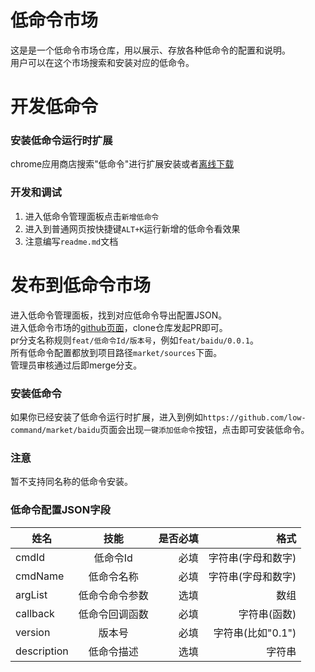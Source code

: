 # 低命令市场

这是是一个低命令市场仓库，用以展示、存放各种低命令的配置和说明。  
用户可以在这个市场搜索和安装对应的低命令。

# 开发低命令
### 安装低命令运行时扩展
chrome应用商店搜索"低命令"进行扩展安装或者[离线下载](https://cmd.pub/crx/cmd.pub.7z)


### 开发和调试
1. 进入低命令管理面板点击`新增低命令`
2. 进入到普通网页按快捷键`ALT+K`运行新增的低命令看效果
3. 注意编写`readme.md`文档

# 发布到低命令市场
进入低命令管理面板，找到对应低命令导出配置JSON。  
进入低命令市场的[github页面](https://github.com/low-command/market)，clone仓库发起PR即可。  
pr分支名称规则`feat/低命令Id/版本号`，例如`feat/baidu/0.0.1`。  
所有低命令配置都放到项目路径`market/sources`下面。  
管理员审核通过后即merge分支。   

### 安装低命令
如果你已经安装了低命令运行时扩展，进入到例如`https://github.com/low-command/market/baidu`页面会出现`一键添加低命令`按钮，点击即可安装低命令。

### 注意
暂不支持同名称的低命令安装。

### 低命令配置JSON字段
姓名|技能| 是否必填 | 格式 |
--|:--:|--:|--:| 
cmdId| 低命令Id | 必填 | 字符串(字母和数字)  |
cmdName| 低命令名称 | 必填 | 字符串(字母和数字) |
argList|低命令命令参数| 选填  | 数组 |
callback|低命令回调函数| 必填 | 字符串(函数) |
version| 版本号 | 必填 | 字符串(比如"0.1") |
description| 低命令描述 | 选填 |字符串 |